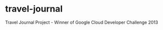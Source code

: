 travel-journal
==============

Travel Journal Project - Winner of Google Cloud Developer Challenge 2013
